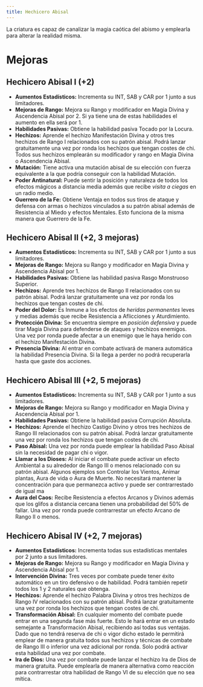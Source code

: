 ```yaml
---
title: Hechicero Abisal
---
```


La criatura es capaz de canalizar la magia caótica del abismo y emplearla para alterar la realidad misma.

# Mejoras

## Hechicero Abisal I (+2)

- **Aumentos Estadísticos:** Incrementa su INT, SAB y CAR por 1 junto a sus limitadores.
- **Mejoras de Rango:** Mejora su Rango y modificador en Magia Divina y Ascendencia Abisal por 2. Si ya tiene una de estas habilidades el aumento en ella será por 1. 
- **Habilidades Pasivas:** Obtiene la habilidad pasiva Tocado por la Locura.
- **Hechizos:** Aprende el hechizo Manifestación Divina y otros tres hechizos de Rango I relacionados con su patrón abisal. Podrá lanzar gratuitamente una vez por ronda los hechizos que tengan costes de chi. Todos sus hechizos emplearán su modificador y rango en Magia Divina o Ascendencia Abisal.
- **Mutación:** Tiene activa una mutación abisal de su elección con fuerza equivalente a la que podría conseguir con la habilidad Mutación.
- **Poder Antinatural:** Puede sentir la posición y naturaleza de todos los efectos mágicos a distancia media además que recibe *visita a ciegas* en un radio medio.
- **Guerrero de la Fe:** Obtiene Ventaja en todos sus tiros de ataque y defensa con armas o hechizos vinculados a su patrón abisal además de Resistencia al Miedo y efectos Mentales. Esto funciona de la misma manera que Guerrero de la Fe.

## Hechicero Abisal II (+2, 3 mejoras)

- **Aumentos Estadísticos:** Incrementa su INT, SAB y CAR por 1 junto a sus limitadores.
- **Mejoras de Rango:** Mejora su Rango y modificador en Magia Divina y Ascendencia Abisal por 1. 
- **Habilidades Pasivas:** Obtiene las habilidad pasiva Rasgo Monstruoso Superior. 
- **Hechizos:** Aprende tres hechizos de Rango II relacionados con su patrón abisal. Podrá lanzar gratuitamente una vez por ronda los hechizos que tengan costes de chi.
- **Poder del Dolor:** Es Inmune a los efectos de *heridas permanentes* leves y medias además que recibe Resistencia a Aflicciones y Aturdimiento.
- **Protección Divina:** Se encuentra siempre en *posición defensiva* y puede tirar Magia Divina para defenderse de ataques y hechizos enemigos. Una vez por ronda puede afectar a un enemigo que le haya herido con el hechizo Manifestación Divina.
- **Presencia Divina:** Al entrar en combate activará de manera automática la habilidad Presencia Divina. Si la llega a perder no podrá recuperarla hasta que gaste dos acciones.

## Hechicero Abisal III (+2, 5 mejoras)

- **Aumentos Estadísticos:** Incrementa su INT, SAB y CAR por 1 junto a sus limitadores.
- **Mejoras de Rango:** Mejora su Rango y modificador en Magia Divina y Ascendencia Abisal por 1. 
- **Habilidades Pasivas:** Obtiene la habilidad pasiva Corrupción Absoluta. 
- **Hechizos:** Aprende el hechizo Castigo Divino y otros tres hechizos de Rango III relacionados con su patrón abisal. Podrá lanzar gratuitamente una vez por ronda los hechizos que tengan costes de chi. 
- **Paso Abisal:** Una vez por ronda puede emplear la habilidad Paso Abisal sin la necesidad de pagar chi o vigor. 
- **Llamar a los Dioses:** Al iniciar el combate puede activar un efecto Ambiental a su alrededor de Rango III o menos relacionado con su patrón abisal. Algunos ejemplos son Controlar los Vientos, Animar plantas, Aura de vida o Aura de Muerte. No necesitará mantener la concentración para que permanezca activo y puede ser contrarrestado de igual ma
- **Aura del Caos:** Recibe Resistencia a efectos Arcanos y Divinos además que los glifos a distancia cercana tienen una probabilidad del 50% de fallar. Una vez por ronda puede contrarrestar un efecto Arcano de Rango II o menos.

## Hechicero Abisal IV (+2, 7 mejoras)

- **Aumentos Estadísticos:** Incrementa todas sus estadísticas mentales por 2 junto a sus limitadores.
- **Mejoras de Rango:** Mejora su Rango y modificador en Magia Divina y Ascendencia Abisal por 1.
- **Intervención Divina:** Tres veces por combate puede tener éxito automático en un tiro defensivo o de habilidad. Podrá también repetir todos los 1 y 2 naturales que obtenga.
- **Hechizos:** Aprende el hechizo Palabra Divina y otros tres hechizos de Rango IV relacionados con su patrón abisal. Podrá lanzar gratuitamente una vez por ronda los hechizos que tengan costes de chi. 
- **Transformación Abisal:** En cualquier momento del combate puede entrar en una segunda fase más fuerte. Esto le hará entrar en un estado semejante a Transformación Abisal, recibiendo así todas sus ventajas. Dado que no tendrá reserva de chi o vigor dicho estado le permitirá emplear de manera gratuita todos sus hechizos y técnicas de combate de Rango III o inferior una vez adicional por ronda. Solo podrá activar esta habilidad una vez por combate.
- **Ira de Dios:** Una vez por combate puede lanzar el hechizo Ira de Dios de manera gratuita. Puede emplearla de manera alternativa como reacción para contrarrestar otra habilidad de Rango VI de su elección que no sea mítica. 